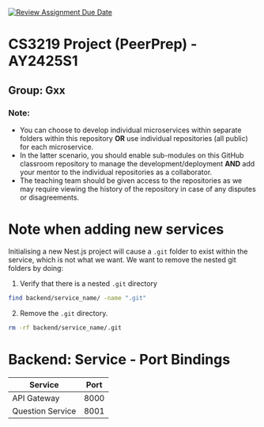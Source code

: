 [![Review Assignment Due Date](https://classroom.github.com/assets/deadline-readme-button-22041afd0340ce965d47ae6ef1cefeee28c7c493a6346c4f15d667ab976d596c.svg)](https://classroom.github.com/a/bzPrOe11)

# CS3219 Project (PeerPrep) - AY2425S1

## Group: Gxx

### Note:

- You can choose to develop individual microservices within separate folders within this repository **OR** use individual repositories (all public) for each microservice.
- In the latter scenario, you should enable sub-modules on this GitHub classroom repository to manage the development/deployment **AND** add your mentor to the individual repositories as a collaborator.
- The teaching team should be given access to the repositories as we may require viewing the history of the repository in case of any disputes or disagreements.

# Note when adding new services

Initialising a new Nest.js project will cause a `.git` folder to exist within the service, which is not what we want. We want to remove the nested git folders by doing:

1. Verify that there is a nested `.git` directory

```bash
find backend/service_name/ -name ".git"
```

2. Remove the `.git` directory.

```bash
rm -rf backend/service_name/.git
```

# Backend: Service - Port Bindings

| Service          | Port |
| ---------------- | ---- |
| API Gateway      | 8000 |
| Question Service | 8001 |
